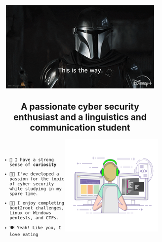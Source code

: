 <div align="center">
  <img width="auto" height="auto" src="./resources/images/mandalorian.gif"/>
  <h1>A passionate cyber security enthusiast and a linguistics and communication student</h1>
</div>

  <img align="right" width="300" height="300" src="./resources/images/coding-freak.gif"/>

<div align="left">
  <samp>

<p>&nbsp;</p>
<p>&nbsp;</p>
    
- 👻 I have a strong sense of **curiosity**

- 👨‍💻 I've developed a passion for the topic of cyber security while studying in my spare time.

- 🐱‍👤 I enjoy completing boot2root challenges, Linux or Windows pentests, and CTFs.

- 🍽  Yeah! Like you, I love eating
    
<p>&nbsp;</p>
  
  </samp>
</div>
 
